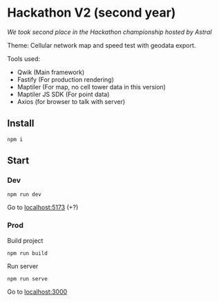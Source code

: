 # Hackathon V2 (second year)
*We took second place in the Hackathon championship hosted by Astral*

Theme: Cellular network map and speed test with geodata export.

Tools used:
- Qwik (Main framework)
- Fastify (For production rendering)
- Maptiler (For map, no cell tower data in this version)
- Maptiler JS SDK (For point data)
- Axios (for browser to talk with server)

## Install
```shell
npm i
```

## Start
### Dev

```shell
npm run dev
```
Go to [localhost:5173](http://127.0.0.1:5173) (+?)

### Prod

Build project
```shell
npm run build
```
Run server
```shell
npm run serve
```
Go to [localhost:3000](http://127.0.0.1:3000)
